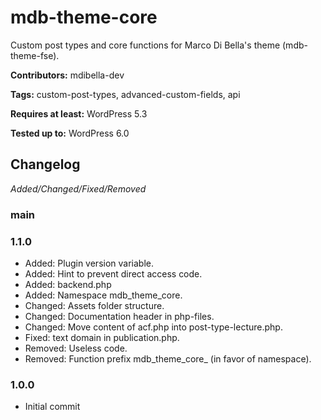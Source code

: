 # mdb-theme-core
Custom post types and core functions for Marco Di Bella's theme (mdb-theme-fse).

__Contributors:__ mdibella-dev

__Tags:__  custom-post-types, advanced-custom-fields, api

__Requires at least:__ WordPress 5.3  

__Tested up to:__ WordPress 6.0  

## Changelog
*Added/Changed/Fixed/Removed*


### main


### 1.1.0
* Added: Plugin version variable.
* Added: Hint to prevent direct access code.
* Added: backend.php
* Added: Namespace mdb_theme_core.
* Changed: Assets folder structure.
* Changed: Documentation header in php-files.
* Changed: Move content of acf.php into post-type-lecture.php.
* Fixed: text domain in publication.php.
* Removed: Useless code.
* Removed: Function prefix mdb_theme_core_ (in favor of namespace).


### 1.0.0
* Initial commit
